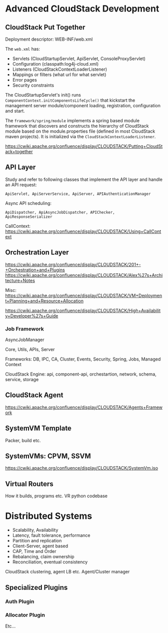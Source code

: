 # Advanced CloudStack Development

## CloudStack Put Together

Deployment descriptor: WEB-INF/web.xml

The `web.xml` has:
- Servlets (CloudStartupServlet, ApiServlet, ConsoleProxyServlet)
- Configuration (classpath:log4j-cloud.xml)
- Listeners (CloudStackContextLoaderListener)
- Mappings or filters (what url for what servlet)
- Error pages
- Security constraints

The CloudStartupServlet's init() runs
`ComponentContext.initComponentsLifeCycle()` that kickstart the management
server module/component loading, registration, configuration and start.

The `framework/spring/module` implements a spring based module framework
that discovers and constructs the hierarchy of CloudStack module based on the
module.properties file (defined in most CloudStack maven projects). It is
initialized via the `CloudStackContextLoaderListener`.

https://cwiki.apache.org/confluence/display/CLOUDSTACK/Putting+CloudStack+together

## API Layer

Study and refer to following classes that implement the API layer and handle
an API request:

    ApiServlet, ApiServerService, ApiServer, APIAuthenticationManager

Async API scheduling:

    ApiDispatcher, ApiAsyncJobDispatcher, APIChecker, ApiResponseSerializer

CallContext: https://cwiki.apache.org/confluence/display/CLOUDSTACK/Using+CallContext

## Orchestration Layer

https://cwiki.apache.org/confluence/display/CLOUDSTACK/201+-+Orchestration+and+Plugins
https://cwiki.apache.org/confluence/display/CLOUDSTACK/Alex%27s+Architecture+Notes


Misc:
https://cwiki.apache.org/confluence/display/CLOUDSTACK/VM+Deployment+Planning+and+Resource+Allocation

https://cwiki.apache.org/confluence/display/CLOUDSTACK/High+Availability+Developer%27s+Guide

### Job Framework

AsyncJobManager

Core, Utils, APIs, Server

Frameworks: DB, IPC, CA, Cluster, Events, Security, Spring, Jobs, Managed Context

CloudStack Engine: api, component-api, orchestartion, network, schema, service, storage

## CloudStack Agent

https://cwiki.apache.org/confluence/display/CLOUDSTACK/Agents+Framework

## SystemVM Template

Packer, build etc.

## SystemVMs: CPVM, SSVM

https://cwiki.apache.org/confluence/display/CLOUDSTACK/SystemVm.iso

## Virtual Routers

How it builds, programs etc.
VR python codebase

# Distributed Systems

  - Scalability, Availability
  - Latency, fault tolerance, performance
  - Partition and replication
  - Client-Server, agent based
  - CAP, Time and Order
  - Rebalancing, claim ownership
  - Reconciliation, eventual consistency

CloudStack clustering, agent LB etc. Agent/Cluster manager

## Specialized Plugins

### Auth Plugin

### Allocator Plugin

Etc...
